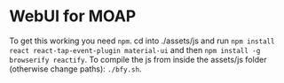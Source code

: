 WebUI for MOAP
==============

To get this working you need `npm`. cd into ./assets/js and run `npm install react react-tap-event-plugin material-ui` and then `npm install -g browserify reactify`.
To compile the js from inside the assets/js folder (otherwise change paths): `./bfy.sh`.
